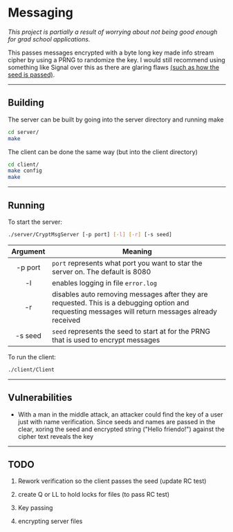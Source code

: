 # Messaging

*This project is partially a result of worrying about not being good enough for grad school applications.*

This passes messages encrypted with a byte long key made info stream cipher by using a PRNG to randomize the key. I would still recommend using something like Signal over this as there are glaring flaws [(such as how the seed is passed)](#Vulnerabilities).

--------------------------------------------------------------------------------
## Building

The server can be built by going into the server directory and running make

```bash
cd server/
make
```

The client can be done the same way (but into the client directory)

```bash
cd client/
make config
make
```

--------------------------------------------------------------------------------
## Running

To start the server:

```bash
./server/CryptMsgServer [-p port] [-l] [-r] [-s seed]
```
|Argument|Meaning|
|:------:|-------|
|-p port |`port` represents what port you want to star the server on. The default is 8080|
|-l      |enables logging in file `error.log`|
|-r      |disables auto removing messages after they are requested. This is a debugging option and requesting messages will return messages already received|
|-s seed |`seed` represents the seed to start at for the PRNG that is used to encrypt messages|

To run the client:
```bash
./client/Client
```

--------------------------------------------------------------------------------
## Vulnerabilities

* With a man in the middle attack, an attacker could find the key of a user just with name verification. Since seeds and names are passed in the clear, xoring the seed and encrypted string ("Hello friendo!") against the cipher text reveals the key

--------------------------------------------------------------------------------
## TODO

1. Rework verification so the client passes the seed (update RC test)
2. create Q or LL to hold locks for files (to pass RC test)


1. Key passing
2. encrypting server files
